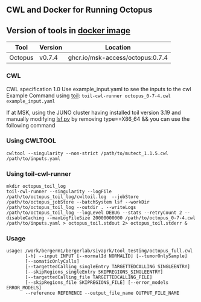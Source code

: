 ## CWL and Docker for Running Octopus

## Version of tools in [docker image](https://hub.docker.com/r/biocontainers/bedtools)

| Tool    | Version | Location                         |
| ------- | ------- | -------------------------------- |
| Octopus | v0.7.4  | ghcr.io/msk-access/octopus:0.7.4 |

### CWL

CWL specification 1.0
Use example_input.yaml to see the inputs to the cwl
Example Command using [toil](https://toil.readthedocs.io/):
`toil-cwl-runner octopus_0-7-4.cwl example_input.yaml`

If at MSK, using the JUNO cluster having installed toil version 3.19 and manually modifying [lsf.py](https://github.com/DataBiosphere/toil/blob/releases/3.19.0/src/toil/batchSystems/lsf.py#L170) by removing type==X86_64 && you can use the following command

### Using CWLTOOL

```
cwltool --singularity --non-strict /path/to/mutect_1.1.5.cwl /path/to/inputs.yaml
```

### Using toil-cwl-runner

```shell
mkdir octopus_toil_log
toil-cwl-runner --singularity --logFile /path/to/octopus_toil_log/cwltoil.log  --jobStore /path/to/octopus_jobStore --batchSystem lsf --workDir /path/to/octopus_toil_log --outdir . --writeLogs /path/to/octopus_toil_log --logLevel DEBUG --stats --retryCount 2 --disableCaching --maxLogFileSize 20000000000 /path/to/octopus_0-7-4.cwl /path/to/inputs.yaml > octopus_toil.stdout 2> octopus_toil.stderr &
```

### Usage

```shell
usage: /work/bergerm1/bergerlab/sivaprk/tool_testing/octopus_full.cwl
       [-h] --input INPUT [--normalId NORMALID] [--tumorOnlySample]
       [--somaticOnlyCalls]
       [--targettedCalling_singleEntry TARGETTEDCALLING_SINGLEENTRY]
       [--skipRegions_singleEntry SKIPREGIONS_SINGLEENTRY]
       [--targettedCalling_file TARGETTEDCALLING_FILE]
       [--skipRegions_file SKIPREGIONS_FILE] [--error_models ERROR_MODELS]
       --reference REFERENCE --output_file_name OUTPUT_FILE_NAME
```
